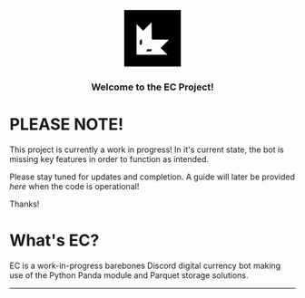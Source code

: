 <p align="center">
  <a href="https://github.com/ELDYmoddys/EC">
    <img src="./EC_logo.svg" alt="EC_Logo" width="100" height="100">
  </a>
  <h3 align="center">Welcome to the EC Project!</h3>

</p>

# PLEASE NOTE!

This project is currently a work in progress!
In it's current state, the bot is missing key features in order to function as intended.

Please stay tuned for updates and completion.  A guide will later be provided *here* when the code is operational!

Thanks!

# What's EC?

EC is a work-in-progress barebones Discord digital currency bot making use of the Python Panda module and Parquet storage solutions.

---
